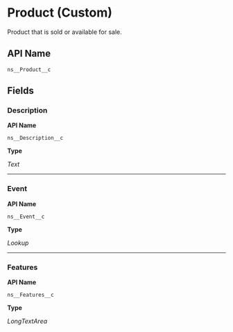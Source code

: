 # Product (Custom)

Product that is sold or available for sale.

## API Name
`ns__Product__c`

## Fields
### Description

**API Name**

`ns__Description__c`

**Type**

*Text*

---
### Event

**API Name**

`ns__Event__c`

**Type**

*Lookup*

---
### Features

**API Name**

`ns__Features__c`

**Type**

*LongTextArea*